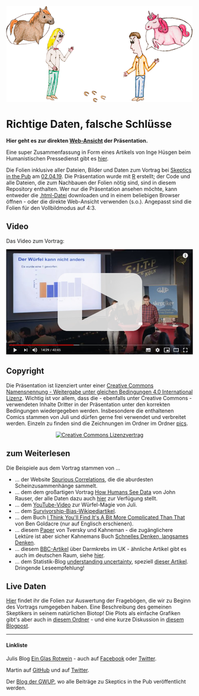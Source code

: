 <p align="center"><img style="border-width:0" src="./pics/repo_header.png" /></p>

# Richtige Daten, falsche Schlüsse

**Hier geht es zur direkten [Web-Ansicht](https://einglasrotwein.github.io/skeptics_praesi) der Präsentation.**

Eine super Zusammenfassung in Form eines Artikels von Inge Hüsgen beim Humanistischen Pressedienst gibt es [hier](https://hpd.de/artikel/richtige-daten-falsche-schluesse-16739).

Die Folien inklusive aller Dateien, Bilder und Daten zum Vortrag bei [Skeptics in the Pub](https://www.facebook.com/sitpkoeln/) am [02.04.19](https://www.facebook.com/events/1971754389786514/). Die Präsentation wurde mit [R](https://www.r-project.org/) erstellt; der Code und alle Dateien, die zum Nachbauen der Folien nötig sind, sind in diesem Repository enthalten. Wer nur die Präsentation ansehen möchte, kann entweder die [.html-Datei](https://github.com/einGlasRotwein/stip/blob/master/skeptics_praesi.html) downloaden und in einem beliebigen Browser öffnen - oder die direkte Web-Ansicht verwenden (s.o.). Angepasst sind die Folien für den Vollbildmodus auf 4:3.

## Video
Das Video zum Vortrag:

<p align="center"><a rel="Skeptics Vortrag" href="www.youtube.com/watch?v=mvkR3G8aHqw"><img alt="Richtige Daten, falsche Schlüsse" style="border-width:0" src="./pics/youtube.jpg" /></a></p>

## Copyright
Die Präsentation ist lizenziert unter einer [Creative Commons Namensnennung - Weitergabe unter gleichen Bedingungen 4.0 International Lizenz](http://creativecommons.org/licenses/by-sa/4.0/). Wichtig ist vor allem, dass die - ebenfalls unter Creative Commons - verwendeten Inhalte Dritter in der Präsentation unter den korrekten Bedingungen wiedergegeben werden. Insbesondere die enthaltenen Comics stammen von Juli und dürfen gerne frei verwendet und verbreitet werden. Einzeln zu finden sind die Zeichnungen im Ordner im Ordner [pics](https://github.com/einGlasRotwein/stip/tree/master/pics).

<p align="center"><a rel="license" href="http://creativecommons.org/licenses/by-sa/4.0/"><img alt="Creative Commons Lizenzvertrag" style="border-width:0" src="https://i.creativecommons.org/l/by-sa/4.0/88x31.png" /></a></p>

## zum Weiterlesen
Die Beispiele aus dem Vortrag stammen von ...

- ... der Website [Spurious Correlations](http://tylervigen.com/spurious-correlations), die die aburdesten Scheinzusammenhänge sammelt.
- ... dem dem großartigen Vortrag [How Humans See Data](https://www.youtube.com/watch?v=fSgEeI2Xpdc) von John Rauser, der alle Daten dazu auch [hier](https://github.com/jrauser/writing/tree/master/how_humans_see_data) zur Verfügung stellt.
- ... dem [YouTube-Video](https://www.youtube.com/watch?v=LB_X3jXZC8I&t=13s) zur Würfel-Magie von Juli.
- ... dem [Survivorship-Bias-Wikipediartikel](https://en.wikipedia.org/wiki/Survivorship_bias).
- ... dem Buch [I Think You'll Find It's A Bit More Complicated Than That](https://www.harpercollins.com.au/9780007505159/i-think-youll-find-its-a-bit-more-complicated-than-that/) von Ben Goldacre (nur auf Englisch erschienen).
- ... diesem [Paper](https://link.springer.com/article/10.1007%2FBF00122574) von Tversky und Kahneman - die zugänglichere Lektüre ist aber sicher Kahnemans Buch [Schnelles Denken, langsames Denken](https://www.amazon.de/Schnelles-Denken-langsames-Daniel-Kahneman/dp/3886808866).
- ... diesem [BBC-Artikel](https://www.bbc.com/news/health-14854019) über Darmkrebs im UK - ähnliche Artikel gibt es auch im deutschen Raum, siehe [hier](https://www.focus.de/gesundheit/ratgeber/krebs/symptome/ueberlebens-und-sterberaten-krebs-in-deutschland-in-diesem-bundesland-ueberleben-die-meisten-menschen_id_6269369.html).
- ... dem Statistik-Blog [understanding uncertainty](https://understandinguncertainty.org/), speziell [dieser Artikel](https://understandinguncertainty.org/three-fold-variation-uk-bowel-cancer-death-rates). Dringende Leseempfehlung!

## Live Daten
[Hier](https://einglasrotwein.github.io/live_praesi) findet ihr die Folien zur Auswertung der Fragebögen, die wir zu Beginn des Vortrags rumgegeben haben. Eine Beschreibung des gemeinen Skeptikers in seinem natürlichen Biotop! Die Plots als einfache Grafiken gibt's aber auch in [diesem Ordner](https://github.com/einGlasRotwein/sitp/tree/master/live%20daten/plots) - und eine kurze Diskussion in [diesem Blogpost](https://einglasrotwein.de/der-gemeine-skeptiker/).

---

#### Linkliste
Julis Blog [Ein Glas Rotwein](www.einglasrotwein.de) - auch auf [Facebook](https://www.facebook.com/einglasrotwein/) oder [Twitter](https://twitter.com/einGlasRotwein).

Martin auf [GitHub](https://github.com/m-Py) und auf [Twitter](https://twitter.com/MPapenberg).

Der [Blog der GWUP](https://blog.gwup.net/tag/skeptics-in-the-pub-koln/), wo alle Beiträge zu Skeptics in the Pub veröffentlicht werden.
